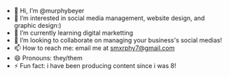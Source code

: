 - 👋 Hi, I’m @murphybeyer
- 👀 I’m interested in social media management, website design, and graphic design:)
- 🌱 I’m currently learning digital marketting
- 💞️ I’m looking to collaborate on managing your business's social medias!
- 📫 How to reach me: email me at smxrphy7@gmail.com
- 😄 Pronouns: they/them
- ⚡ Fun fact: i have been producing content since i was 8!

<!---
murphybeyer/murphybeyer is a ✨ special ✨ repository because its `README.md` (this file) appears on your GitHub profile.
You can click the Preview link to take a look at your changes.
--->
